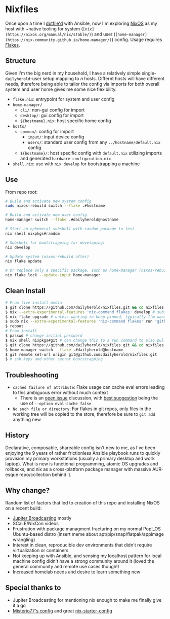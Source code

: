 # Nixfiles

Once upon a time I [dotfile'd](https://github.com/dailyherold/dotfiles) with Ansible, now I'm exploring [NixOS](https://nixos.org/learn/) as my host with ~native tooling for system (`[nix](https://nixos.org/manual/nix/stable/)`) and user (`[home-manager](https://nix-community.github.io/home-manager/)`) config. Usage requires [Flakes](https://nixos.wiki/wiki/Flakes).

## Structure

Given I'm the big nerd in my household, I have a relatively simple single-`dailyherold`-user setup mapping to _n_ hosts. Differnt hosts will have different needs, therefore being able to tailor the config via imports for both overall system and user home gives me some nice flexibility.

- `flake.nix`: entrypoint for system and user config
- `home-manager/`
  - `cli/`: non-gui config for import
  - `desktop/`: gui config for import
  - `${hostname}.nix`: host specific home config
- `hosts/`
  - `common/`: config for import
    - `input/`: input device config
    - `users/`: standard user config from any `../hostname/default.nix` config
  - `${hostname}/`: host specific config with `default.nix` utilizing imports and generated `hardware-configuration.nix`
- `shell.nix`: use with `nix develop` for bootstrapping a machine

## Use

From repo root:

```bash
# Build and activate new system config
sudo nixos-rebuild switch --flake .#hostname
```

```bash
# Build and activate new user config
home-manager switch --flake .#dailyherold@hostname
```

```bash
# Start an ephemeral subshell with random package to test
nix shell nixpkgs#random
```

```bash
# Subshell for bootstrapping (or developing)
nix develop
```

```bash
# Update system (nixos-rebuild after)
nix flake update

# Or replace only a specific package, such as home-manager (nixos-rebuild after)
nix flake lock --update-input home-manager
```

## Clean Install

```bash
# From live install media
$ git clone https://github.com/dailyherold/nixfiles.git && cd nixfiles
$ nix --extra-experimental-features 'nix-command flakes' develop # subshell with packages like home-manager (defined in shell.nix)
$ nix flake upgrade # unless wanting to keep pinned, typically I'm wanting newest packages on install though
$ sudo nix --extra-experimental-features 'nix-command flakes' run 'github:nix-community/disko#disko-install' -- --write-efi-boot-entries --flake .#nixzen --disk root /dev/nvme0n1 # from disko docs, formats disks and nix-installs
$ reboot
# From install
$ passwd # change initial password
$ nix shell nixpkgs#git # can change this to a run command to also pull repo perhaps
$ git clone https://github.com/dailyherold/nixfiles.git && cd nixfiles
$ home-manager switch --flake .#dailyherold@hostname
$ git remote set-url origin git@github.com:dailyherold/nixfiles.git
$ # ssh keys and other secret bootstrapping
```

## Troubleshooting

- `cached failure of attribute`: Flake usage can cache eval errors leading to this ambiguous error without much context
  - There is an [open issue](https://github.com/NixOS/nix/issues/3872) discussion, with [best suggestion](https://github.com/NixOS/nix/issues/3872#issuecomment-1637052258) being the use of `--option eval-cache false`
- `No such file or directory`: For flakes in git repos, only files in the working tree will be copied to the store, therefore be sure to `git add` anything new

## History

Declarative, composable, shareable config isn't new to me, as I've been enjoying the 9 years of rather frictionless Ansible playbook runs to quickly provision my primary workstations (usually a primary desktop and work laptop). What is new is functional programming, atomic OS upgrades and rollbacks, and nix as a cross-platform package manager with massive AUR-esque repo/collection behind it.

## Why change?

Random list of factors that led to creation of this repo and installing NixOS on a recent build:
- [Jupiter Broadcasting](https://www.jupiterbroadcasting.com/) mostly
- SCaLE/NixCon videos
- Frustration with package managment fracturing on my normal Pop!\_OS Ubuntu-based distro (insert meme about apt/pip/snap/flatpak/appimage wrangling)
- Interest in clean, reproducible dev environments that didn't require virtualization or containers
- Not keeping up with Ansible, and sensing my localhost pattern for local machine config didn't have a strong community around it (loved the general community and remote use cases though!)
- Increased homelab needs and desire to learn something new

## Special thanks to

- Jupiter Broadcasting for mentioning nix enough to make me finally give it a go
- [Misterio77's config](https://github.com/Misterio77/nix-config) and great [nix-starter-config](https://github.com/Misterio77/nix-starter-configs)
